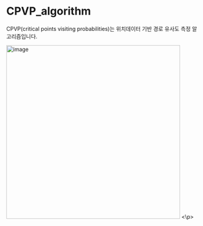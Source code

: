 # CPVP_algorithm
CPVP(critical points visiting probabilities)는 위치데이터 기반 경로 유사도 측정 알고리즘입니다.
<p align=""center>
<img width="457" alt="image" src="https://github.com/user-attachments/assets/506c15d4-ecf6-4e33-87b0-4bbc334a4dcc">
<\p>

